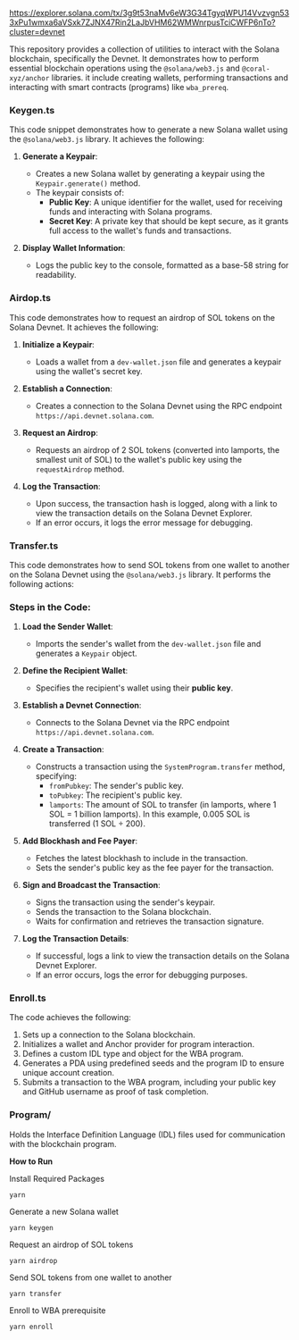 https://explorer.solana.com/tx/3g9t53naMv6eW3G34TgyqWPU14Vvzvgn533xPu1wmxa6aVSxk7ZJNX47Rin2LaJbVHM62WMWnrpusTciCWFP6nTo?cluster=devnet


This repository provides a collection of utilities to interact with the Solana blockchain, specifically the Devnet. It demonstrates how to perform essential blockchain operations using the `@solana/web3.js` and `@coral-xyz/anchor` libraries. it include creating wallets, performing transactions and interacting with smart contracts (programs) like `wba_prereq`.


### Keygen.ts

This code snippet demonstrates how to generate a new Solana wallet using the `@solana/web3.js` library. It achieves the following:

1. **Generate a Keypair**:

   - Creates a new Solana wallet by generating a keypair using the `Keypair.generate()` method.
   - The keypair consists of:
     - **Public Key**: A unique identifier for the wallet, used for receiving funds and interacting with Solana programs.
     - **Secret Key**: A private key that should be kept secure, as it grants full access to the wallet's funds and transactions.

2. **Display Wallet Information**:
   - Logs the public key to the console, formatted as a base-58 string for readability.

### Airdop.ts

This code demonstrates how to request an airdrop of SOL tokens on the Solana Devnet. It achieves the following:

1. **Initialize a Keypair**:

   - Loads a wallet from a `dev-wallet.json` file and generates a keypair using the wallet's secret key.

2. **Establish a Connection**:

   - Creates a connection to the Solana Devnet using the RPC endpoint `https://api.devnet.solana.com`.

3. **Request an Airdrop**:

   - Requests an airdrop of 2 SOL tokens (converted into lamports, the smallest unit of SOL) to the wallet's public key using the `requestAirdrop` method.

4. **Log the Transaction**:
   - Upon success, the transaction hash is logged, along with a link to view the transaction details on the Solana Devnet Explorer.
   - If an error occurs, it logs the error message for debugging.

### Transfer.ts

This code demonstrates how to send SOL tokens from one wallet to another on the Solana Devnet using the `@solana/web3.js` library. It performs the following actions:

### Steps in the Code:

1. **Load the Sender Wallet**:

   - Imports the sender's wallet from the `dev-wallet.json` file and generates a `Keypair` object.

2. **Define the Recipient Wallet**:

   - Specifies the recipient's wallet using their **public key**.

3. **Establish a Devnet Connection**:

   - Connects to the Solana Devnet via the RPC endpoint `https://api.devnet.solana.com`.

4. **Create a Transaction**:

   - Constructs a transaction using the `SystemProgram.transfer` method, specifying:
     - `fromPubkey`: The sender's public key.
     - `toPubkey`: The recipient's public key.
     - `lamports`: The amount of SOL to transfer (in lamports, where 1 SOL = 1 billion lamports). In this example, 0.005 SOL is transferred (1 SOL ÷ 200).

5. **Add Blockhash and Fee Payer**:

   - Fetches the latest blockhash to include in the transaction.
   - Sets the sender's public key as the fee payer for the transaction.

6. **Sign and Broadcast the Transaction**:

   - Signs the transaction using the sender's keypair.
   - Sends the transaction to the Solana blockchain.
   - Waits for confirmation and retrieves the transaction signature.

7. **Log the Transaction Details**:
   - If successful, logs a link to view the transaction details on the Solana Devnet Explorer.
   - If an error occurs, logs the error for debugging purposes.

### Enroll.ts

The code achieves the following:

1. Sets up a connection to the Solana blockchain.
2. Initializes a wallet and Anchor provider for program interaction.
3. Defines a custom IDL type and object for the WBA program.
4. Generates a PDA using predefined seeds and the program ID to ensure unique account creation.
5. Submits a transaction to the WBA program, including your public key and GitHub username as proof of task completion.


### Program/
Holds the Interface Definition Language (IDL) files used for communication with the blockchain program.

**How to Run**

Install Required Packages
```
yarn
```
Generate a new Solana wallet
```
yarn keygen
```
Request an airdrop of SOL tokens
```
yarn airdrop
```
Send SOL tokens from one wallet to another 
```
yarn transfer
```
Enroll to WBA prerequisite
```
yarn enroll
```